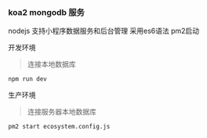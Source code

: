 ### koa2 mongodb 服务
nodejs 支持小程序数据服务和后台管理
采用es6语法
pm2启动

开发环境
> 连接本地数据库
```js
npm run dev
```

生产环境
> 连接服务器本地数据库
```
pm2 start ecosystem.config.js
```